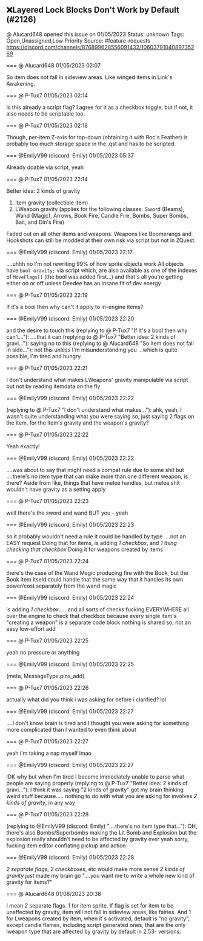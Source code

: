 ## ❌Layered Lock Blocks Don't Work by Default (#2126)
@ Alucard648 opened this issue on 01/05/2023
Status: unknown
Tags: Open,Unassigned,Low Priority
Source: #feature-requests https://discord.com/channels/876899628556091432/1060379104089735269


=== @ Alucard648 01/05/2023 02:07

So item does not fall in sideview areas. Like winged items in Link`s Awakening.

=== @ P-Tux7 01/05/2023 02:14

Is this already a script flag? I agree for it as a checkbox toggle, but if not, it also needs to be scriptable too.

=== @ P-Tux7 01/05/2023 02:18

Though, per-item Z-axis for top-down (obtaining it with Roc's Feather) is probably too much storage space in the .qst and has to be scripted.

=== @EmilyV99 (discord: Emily) 01/05/2023 05:37

Already doable via script, yeah

=== @ P-Tux7 01/05/2023 22:14

Better idea: 2 kinds of gravity

1. Item gravity (collectible item)
2. LWeapon gravity (applies for the following classes: Sword (Beams), Wand (Magic), Arrows, Book Fire, Candle Fire, Bombs, Super Bombs, Bait, and Din's Fire)

Faded out on all other items and weapons. Weapons like Boomerangs and Hookshots can still be modded at their own risk via script but not in ZQuest.

=== @EmilyV99 (discord: Emily) 01/05/2023 22:17

....uhhh
no
I'm not rewriting 99% of how sprite objects work
All objects have `bool Gravity;` via script
which, are also available as one of the indexes of `MoveFlags[]`
(the bool was added first...)
and that's all you're getting
either on or off
unless Deedee has an insane fit of dev energy

=== @ P-Tux7 01/05/2023 22:19

If it's a bool then why can't it apply to in-engine items?

=== @EmilyV99 (discord: Emily) 01/05/2023 22:20

and the desire to touch this
(replying to @ P-Tux7 "If it's a bool then why can't…"): ....that it can
(replying to @ P-Tux7 "Better idea: 2 kinds of gravi…"): saying no to this
(replying to @ Alucard648 "So item does not fall in side…"): not this
unless I'm misunderstanding you
...which is quite possible, I'm tired and hungry.

=== @ P-Tux7 01/05/2023 22:21

I don't understand what makes LWeapons' gravity manipulable via script but not by reading itemdata on the fly

=== @EmilyV99 (discord: Emily) 01/05/2023 22:22

(replying to @ P-Tux7 "I don't understand what makes…"): ahk, yeah, I wasn't quite understanding what you were saying
so, just saying 2 flags on the item, for the item's gravity and the weapon's gravity?

=== @ P-Tux7 01/05/2023 22:22

Yeah exactly!

=== @EmilyV99 (discord: Emily) 01/05/2023 22:22

....was about to say that might need a compat rule due to some shit
but
....there's no item type that can make more than one different weapon, is there?
Aside from like, things that have melee handles, but melee shit wouldn't have gravity as a setting apply

=== @ P-Tux7 01/05/2023 22:23

well there's the sword and wand BUT you - yeah

=== @EmilyV99 (discord: Emily) 01/05/2023 22:23

so it probably wouldn't need a rule
it could be handled by type
....not an EASY request
Doing that for items, is adding *1 checkbox*, and *1 thing checking that checkbox*
Doing it for weapons created by items

=== @ P-Tux7 01/05/2023 22:24

there's the case of the Wand Magic producing fire with the Book, but the Book item itseld could handle that the same way that it handles its own power/cost separately from the wand magic

=== @EmilyV99 (discord: Emily) 01/05/2023 22:24

is adding *1 checkbox*.....
and all sorts of checks fucking EVERYWHERE all over the engine to check that checkbox
because every single item's "creating a weapon" is a separate code block
nothing is shared
so, not an easy low-effort add

=== @ P-Tux7 01/05/2023 22:25

yeah no pressure or anything

=== @EmilyV99 (discord: Emily) 01/05/2023 22:25

(meta, MessageType.pins_add) 

=== @ P-Tux7 01/05/2023 22:26

actually what did you think i was asking for before i clarified? lol

=== @EmilyV99 (discord: Emily) 01/05/2023 22:27

....I don't know
brain is tired and I thought you were asking for something more complicated than I wanted to even think about

=== @ P-Tux7 01/05/2023 22:27

yeah i'm taking a nap myself lmao

=== @EmilyV99 (discord: Emily) 01/05/2023 22:27

IDK why but when I'm tired I become immediately unable to parse what people are saying properly
(replying to @ P-Tux7 "Better idea: 2 kinds of gravi…"): I think it was saying "2 kinds of gravity" got my brain thinking weird stuff
because..... nothing to do with what you are asking for involves *2 kinds of gravity*, in any way

=== @ P-Tux7 01/05/2023 22:28

(replying to @EmilyV99 (discord: Emily) "....there's no item type that…"): OH, there's also Bombs/Superbombs making the Lit Bomb and Explosion but the explosion really shouldn't need to be affected by gravity ever
yeah sorry, fucking item editor conflating pickup and action

=== @EmilyV99 (discord: Emily) 01/05/2023 22:28

*2 separate flags*, *2 checkboxes*, etc would make more sense
*2 kinds of gravity* just made my brain go "....you want me to write a whole new kind of gravity for items?"

=== @ Alucard648 01/08/2023 20:38

I mean 2 separate flags.  1 for item sprite. If flag is set for item to be unaffected by gravity, item will not fall in sideview areas, like fairies. And 1 for Lweapons created by item, when it`s activated, default is "no gravity", except  candle flames, including script generated ones, that are the only lweapon type that are affected by gravity by default in 2.53- versions.
